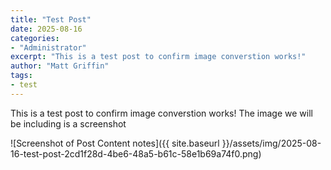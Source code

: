 ```yaml
---
title: "Test Post"
date: 2025-08-16
categories:
- "Administrator"
excerpt: "This is a test post to confirm image converstion works!"
author: "Matt Griffin"
tags:
- test
---
```


This is a test post to confirm image converstion works! The image we will be including is a screenshot

![Screenshot of Post Content notes]({{ site.baseurl }}/assets/img/2025-08-16-test-post-2cd1f28d-4be6-48a5-b61c-58e1b69a74f0.png)